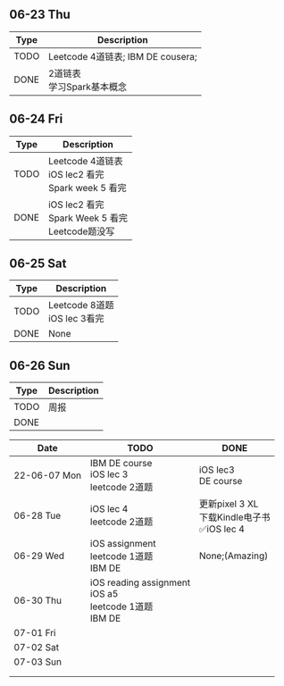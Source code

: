 ## 06-23 Thu

|Type|Description|
|----|----|
|TODO|Leetcode 4道链表; IBM DE cousera;|
|DONE|2道链表<br />学习Spark基本概念|



## 06-24 Fri

|Type|Description|
|----|----|
|TODO|Leetcode 4道链表<br />iOS lec2 看完<br />Spark week 5 看完|
|DONE|iOS lec2 看完<br />Spark Week 5 看完<br />Leetcode题没写|



## 06-25 Sat

| Type | Description                       |
| ---- | --------------------------------- |
| TODO | Leetcode 8道题<br />iOS lec 3看完 |
| DONE | None                              |



## 06-26 Sun

| Type | Description |
| ---- | ----------- |
| TODO | 周报        |
| DONE |             |



| Date         | TODO                                                         | DONE                                                 |
| ------------ | ------------------------------------------------------------ | ---------------------------------------------------- |
| 22-06-07 Mon | IBM DE course<br />iOS lec 3<br />leetcode 2道题             | iOS lec3<br />DE course                              |
| 06-28 Tue    | iOS lec 4<br />leetcode 2道题                                | 更新pixel 3 XL<br />下载Kindle电子书<br />✅iOS lec 4 |
| 06-29 Wed    | iOS assignment<br />leetcode 1道题<br />IBM DE               | None;(Amazing)                                       |
| 06-30 Thu    | iOS reading assignment<br />iOS a5<br />leetcode 1道题<br />IBM DE |                                                      |
| 07-01 Fri    |                                                              |                                                      |
| 07-02 Sat    |                                                              |                                                      |
| 07-03 Sun    |                                                              |                                                      |
|              |                                                              |                                                      |
|              |                                                              |                                                      |



